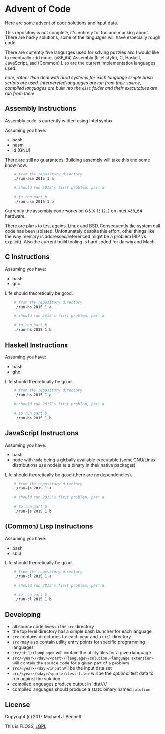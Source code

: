 Advent of Code
==============

Here are some [advent of code](http://adventofcode.com/ "Advent of Code Website") solutions and input data.

This repository is not complete, it's entirely for fun and mucking about.  There are hacky solutions, some of the languages will have especially rough code.

There are currently five languages used for solving puzzles and I would like to eventually add more.  (x86_64) Assembly (Intel style), C, Haskell, JavaScript, and (Common) Lisp are the current implementation languages used.

_note, rather than deal with build systems for each language simple bash scripts are used.  Interpereted languages are run from their source, compiled languages are built into the `dist` folder and their executables are run from there_

## Assembly Instructions

Assembly code is currently written using Intel syntax

Assuming you have:

* bash
* nasm
* ld (GNU)

There are still no guarantees.  Building assembly will take this and some know how.

```bash
    # from the repository directory
    ./run-asm 2015 1 a
    
    # should run 2015's first problem, part a
    
    # to run part b
    ./run-asm 2015 1 b
```

Currently the assembly code works on OS X 12.12.2 on Intel X86_64 hardware.

There are plans to test against Linux and BSD.  Consequently the system call code has been isolated.  Unfortunately despite this effort, other things like the way memory is addressed/referenced might be a problem (RIP vs explicit).  Also the current build tooling is hard coded for darwin and Mach.


## C Instructions

Assuming you have:

* bash
* gcc

Life should theoretically be good.

```bash
    # from the repository directory
    ./run-hs 2015 1 a
    
    # should run 2015's first problem, part a
    
    # to run part b
    ./run-hs 2015 1 b
```

## Haskell Instructions

Assuming you have:

* bash
* ghc

Life should theoretically be good.

```bash
    # from the repository directory
    ./run-hs 2015 1 a
    
    # should run 2015's first problem, part a
    
    # to run part b
    ./run-hs 2015 1 b
```

## JavaScript Instructions

Assuming you have:

* bash
* node with `node` being a globally available executable (some GNU/Linux distributions use nodejs as a binary in their native packages)

Life should theoretically be good (there are no dependencies).

```bash
    # from the repository directory
    ./run-js 2015 1 a
    
    # should run 2015's first problem, part a
    
    # to run part b
    ./run-js 2015 1 b
```

## (Common) Lisp Instructions

Assuming you have:

* bash
* sbcl

Life should theoretically be good.

```bash
    # from the repository directory
    ./run-cl 2015 1 a
    
    # should run 2015's first problem, part a
    
    # to run part b
    ./run-cl 2015 1 b
```

## Developing

- all source code lives in the `src` directory
- the top level directory has a simple bash launcher for each language
- `src` contains directories for each year and a `util` directory
- `src` may also contain utility entry points for specific programming languages
- `src/util/<language>` will contain the utility files for a given language
- `src/<year>/<day>/<part>/<language>/solution.<language extension>` will 
contain the source code for a given part of a problem
- `src/<year>/<day>/input` will be the input data set
- `src/<year>/<day>/<part>/<test-file>` will be the _optional_ test data to run
against the solution
- compiled languages produce output in `dist/<year>/<day>/<part>/<test-file>
- compiled languages should produce a static binary named `solution`

## License

Copyright (c) 2017 Michael J. Bennett

This is FLOSS, [LGPL](./LICENSE)

